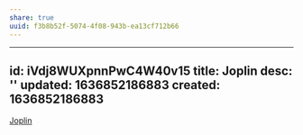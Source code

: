 ```yaml
---
share: true
uuid: f3b8b52f-5074-4f08-943b-ea13cf712b66
---
```

---
id: iVdj8WUXpnnPwC4W40v15
title: Joplin
desc: ''
updated: 1636852186883
created: 1636852186883
---

[Joplin](https://joplinapp.org/)
